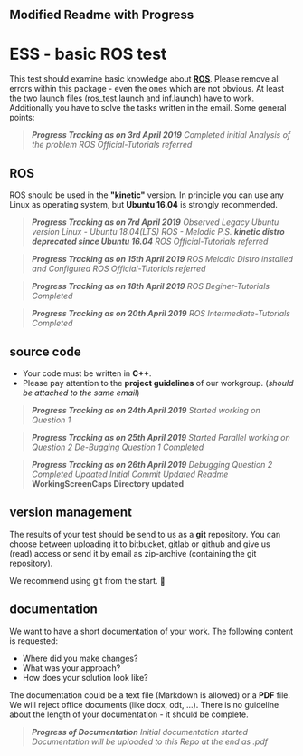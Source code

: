 ## Modified Readme with Progress

 # ESS - basic ROS test
This test should examine basic knowledge about **[ROS](http://www.ros.org)**. Please remove all errors within this package - even the ones which are not obvious. At least the two launch files (ros_test.launch and inf.launch) have to work. Additionally you have to solve the tasks written in the email. Some general points: 

>***Progress Tracking as on 3rd April 2019***
*Completed initial Analysis of the problem*
*ROS Official-Tutorials referred*

## ROS

ROS should be used in the **"kinetic"** version. In principle you can use any Linux as operating system, but **Ubuntu 16.04** is strongly recommended.
>***Progress Tracking as on 7rd April 2019***
*Observed Legacy Ubuntu version*
*Linux - Ubuntu 18.04(LTS)  ROS - Melodic*
*P.S. **kinetic distro deprecated since Ubuntu 16.04***
*ROS Official-Tutorials referred*

>***Progress Tracking as on 15th April 2019***
*ROS Melodic Distro installed and Configured*
*ROS Official-Tutorials referred*

>***Progress Tracking as on 18th April 2019***
*ROS Beginer-Tutorials Completed*

>***Progress Tracking as on 20th April 2019***
*ROS Intermediate-Tutorials Completed*

## source code

* Your code must be written in **C++**.
* Please pay attention to the **project guidelines** of our workgroup. (*should be attached to the same email*)

>***Progress Tracking as on 24th April 2019***
*Started working on Question 1*

>***Progress Tracking as on 25th April 2019***
*Started Parallel working on Question 2*
*De-Bugging Question 1 Completed*

>***Progress Tracking as on 26th April 2019***
*Debugging Question 2 Completed*
*Updated Initial Commit*
*Updated Readme*
**WorkingScreenCaps Directory updated**



## version management

The results of your test should be send to us as a **git** repository. You can choose between uploading it to bitbucket, gitlab or github and give us (read) access or send it by email as zip-archive (containing the git repository).

We recommend using git from the start. 
:grimacing:

## documentation

We want to have a short documentation of your work. The following content is requested:

* Where did you make changes?
* What was your approach?
* How does your solution look like?

The documentation could be a text file (Markdown is allowed) or a **PDF** file. We will reject office documents (like docx, odt, ...). There is no guideline about the length of your documentation - it should be complete.

>***Progress of Documentation***
*Initial documentation started*
*Documentation will be uploaded to this Repo at the end as .pdf*
